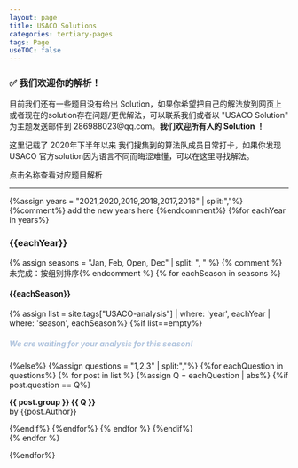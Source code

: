 ```yaml
---
layout: page
title: USACO Solutions
categories: tertiary-pages
tags: Page
useTOC: false
---
```


<div class="info">
  <h3>✅ 我们欢迎你的解析！</h3>
  目前我们还有一些题目没有给出 Solution，如果你希望把自己的解法放到网页上或者现在的solution存在问题/更优解法，可以联系我们或者以 "USACO Solution" 为主题发送邮件到 286988023@qq.com。<strong>我们欢迎所有人的 Solution ！</strong>
</div>

这里记载了 2020年下半年以来 我们搜集到的算法队成员日常打卡，如果你发现 USACO 官方solution因为语言不同而晦涩难懂，可以在这里寻找解法。

点击名称查看对应题目解析
  
---
{%assign years = "2021,2020,2019,2018,2017,2016" | split:","%} {%comment%} add the new years here {%endcomment%}
{%for eachYear in years%}
<h3><strong>{{eachYear}}</strong></h3>

{% assign seasons = "Jan, Feb, Open, Dec" | split: ", " %}
{% comment %}未完成：按组别排序{% endcomment %}
{% for eachSeason in seasons %}
  <h4>{{eachSeason}}</h4>
  <div class="card-box">
  {% assign list = site.tags["USACO-analysis"] | where: 'year', eachYear | where: 'season', eachSeason%}
  {%if list==empty%}
    <h5><font color="LightSteelBlue">We are waiting for your analysis for this season!</font></h5>
  {%else%}
  {%assign questions = "1,2,3" | split:","%}
  {%for eachQuestion in questions%}
    {% for post in list %}
      {%assign Q = eachQuestion | abs%}
      {%if post.question == Q%}
        <div class="card" onClick="window.location.href='{{ site.baseurl }}{{ post.url }}'">
          <p><strong>{{ post.group }} {{ Q }}</strong><br/>by {{post.Author}}</p>
        </div>
      {%endif%}
    {%endfor%}
  {% endfor %}
  {%endif%}
  </div>
{% endfor %}

{%endfor%}